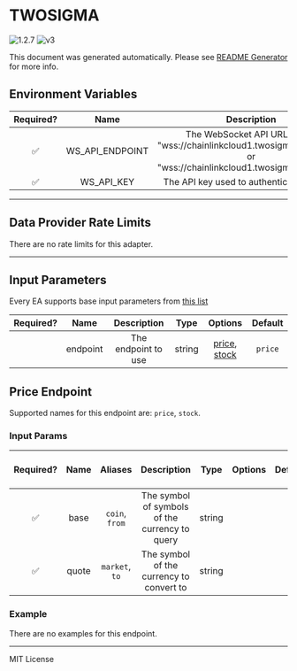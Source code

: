 # TWOSIGMA

![1.2.7](https://img.shields.io/github/package-json/v/smartcontractkit/external-adapters-js?filename=packages/sources/twosigma/package.json) ![v3](https://img.shields.io/badge/framework%20version-v3-blueviolet)

This document was generated automatically. Please see [README Generator](../../scripts#readme-generator) for more info.

## Environment Variables

| Required? |      Name       |                                                     Description                                                      |  Type  | Options |                  Default                  |
| :-------: | :-------------: | :------------------------------------------------------------------------------------------------------------------: | :----: | :-----: | :---------------------------------------: |
|    ✅     | WS_API_ENDPOINT | The WebSocket API URL. Either "wss://chainlinkcloud1.twosigma.com:8765" or "wss://chainlinkcloud1.twosigma.com:8766" | string |         | `wss://chainlinkcloud1.twosigma.com:8765` |
|    ✅     |   WS_API_KEY    |                                      The API key used to authenticate requests                                       | string |         |                                           |

---

## Data Provider Rate Limits

There are no rate limits for this adapter.

---

## Input Parameters

Every EA supports base input parameters from [this list](https://github.com/smartcontractkit/ea-framework-js/blob/main/src/config/index.ts)

| Required? |   Name   |     Description     |  Type  |                      Options                       | Default |
| :-------: | :------: | :-----------------: | :----: | :------------------------------------------------: | :-----: |
|           | endpoint | The endpoint to use | string | [price](#price-endpoint), [stock](#price-endpoint) | `price` |

## Price Endpoint

Supported names for this endpoint are: `price`, `stock`.

### Input Params

| Required? | Name  |    Aliases     |                  Description                   |  Type  | Options | Default | Depends On | Not Valid With |
| :-------: | :---: | :------------: | :--------------------------------------------: | :----: | :-----: | :-----: | :--------: | :------------: |
|    ✅     | base  | `coin`, `from` | The symbol of symbols of the currency to query | string |         |         |            |                |
|    ✅     | quote | `market`, `to` |    The symbol of the currency to convert to    | string |         |         |            |                |

### Example

There are no examples for this endpoint.

---

MIT License
